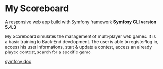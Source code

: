 # My Scoreboard 

A responsive web app build with Symfony framework **Symfony CLI version 5.4.3**

My Scoreboard simulates the management of multi-player web games. 
It is a basic training to Back-End development.
The user is able to register/log in, access his user informations, start & update a contest,
access an already played contest, search for a specific game.

[symfony doc](https://symfony.com/doc/current/index.html)
